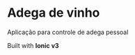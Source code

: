 # Adega de vinho

Aplicação para controle de adega pessoal

<!-- ![App](https://i.imgur.com/KbiuM3g.gif) -->

Built with **Ionic v3**
